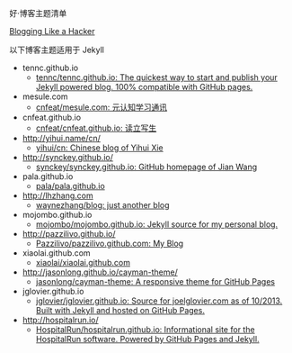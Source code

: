 好·博客主题清单


[Blogging Like a Hacker](http://tom.preston-werner.com/2008/11/17/blogging-like-a-hacker.html)


以下博客主题适用于 Jekyll  

- tennc.github.io
	- [tennc/tennc.github.io: The quickest way to start and publish your Jekyll powered blog. 100% compatible with GitHub pages.](https://github.com/tennc/tennc.github.io)
- mesule.com
	- [cnfeat/mesule.com: 元认知学习通讯](https://github.com/cnfeat/mesule.com)
- cnfeat.github.io
	+ [cnfeat/cnfeat.github.io: 读立写生](https://github.com/cnfeat/cnfeat.github.io)
- http://yihui.name/cn/
	+ [yihui/cn: Chinese blog of Yihui Xie](https://github.com/yihui/cn)
- http://synckey.github.io/
	+ [synckey/synckey.github.io: GitHub homepage of Jian Wang](https://github.com/synckey/synckey.github.io)
- pala.github.io
	+ [pala/pala.github.io](https://github.com/pala/pala.github.io)
- http://lhzhang.com
	+ [waynezhang/blog: just another blog](https://github.com/waynezhang/blog)
- mojombo.github.io
	+ [mojombo/mojombo.github.io: Jekyll source for my personal blog.](https://github.com/mojombo/mojombo.github.io)
- http://pazzilivo.github.io/
	+ [Pazzilivo/pazzilivo.github.com: My Blog](https://github.com/Pazzilivo/pazzilivo.github.com)
- xiaolai.github.com
	+ [xiaolai/xiaolai.github.com](https://github.com/xiaolai/xiaolai.github.com)
- http://jasonlong.github.io/cayman-theme/
	+ [jasonlong/cayman-theme: A responsive theme for GitHub Pages](https://github.com/jasonlong/cayman-theme)
- jglovier.github.io
	+ [jglovier/jglovier.github.io: Source for joelglovier.com as of 10/2013. Built with Jekyll and hosted on GitHub Pages.](https://github.com/jglovier/jglovier.github.io)
- http://hospitalrun.io/
	+ [HospitalRun/hospitalrun.github.io: Informational site for the HospitalRun software. Powered by GitHub Pages and Jekyll.](https://github.com/HospitalRun/hospitalrun.github.io)